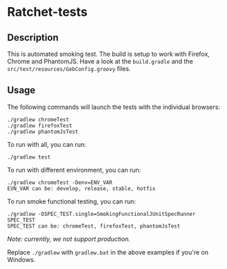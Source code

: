 # Ratchet-tests

## Description

This is automated smoking test.
The build is setup to work with Firefox, Chrome and PhantomJS. Have a look at the `build.gradle` and the `src/test/resources/GebConfig.groovy` files.

## Usage

The following commands will launch the tests with the individual browsers:
    
    ./gradlew chromeTest
    ./gradlew firefoxTest
    ./gradlew phantomJsTest

To run with all, you can run:

    ./gradlew test

To run with different environment, you can run:

    ./gradlew chromeTest -Denv=ENV_VAR
    EVN_VAR can be: develop, release, stable, hotfix

To run smoke functional testing, you can run:

    ./gradlew -DSPEC_TEST.single=SmokingFunctionalJUnitSpecRunner SPEC_TEST
    SPEC_TEST can be: chromeTest, firefoxTest, phantomJsTest

*Note: currently, we not support production.*

Replace `./gradlew` with `gradlew.bat` in the above examples if you're on Windows.